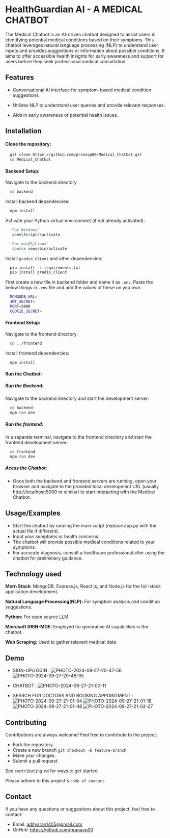 
# HealthGuardian AI - A MEDICAL CHATBOT

The Medical Chatbot is an AI-driven chatbot designed to assist users in identifying potential medical conditions based on their symptoms. This chatbot leverages natural language processing (NLP) to understand user inputs and provides suggestions or information about possible conditions. It aims to offer accessible health insights for early awareness and support for users before they seek professional medical consultation.

## Features

- Conversational AI interface for symptom-based medical condition suggestions.

- Utilizes NLP to understand user queries and provide relevant responses.
- Aids in early awareness of potential health issues.



## Installation

#### Clone the repository:
```bash
  git clone https://github.com/pranavp00/Medical_Chatbot.git
  cd Medical_Chatbot

```
#### Backend Setup:
Navigate to the backend directory
```bash
  cd backend

```
Install backend dependencies:
```bash
  npm install

```

Activate your Python virtual environment (if not already activated):
```bash
  'For Windows'
   venv\Scripts\activate

  'For macOS/Linux'
   source venv/bin/activate


```
Install `gradio_client` and other dependencies:
```bash
  pip install -r requirements.txt
  pip install gradio_client

```
First create a new file in backend folder and name it as `.env`, Paste the below things in `.env` file and add the values of these on you own.
```bash
  MONGODB_URL=
  JWT_SECRET=
  PORT=5000
  COOKIE_SECRET=

```
#### Frontend Setup:
Navigate to the frontend directory:
```bash
  cd ../frontend

```
Install frontend dependencies:
```bash
  npm install

```

#### Run the Chatbot:
##### Run the Backend:
Navigate to the backend directory and start the development server:
```bash
  cd backend
  npm run dev
```
##### Run the frontend:
In a separate terminal, navigate to the frontend directory and start the frontend development server:
```bash
  cd frontend
  npm run dev

```
##### Acess the Chatbot:
- Once both the backend and frontend servers are running, open your browser and navigate to the provided local development URL (usually http://localhost:5000 or similar) to start interacting with the Medical Chatbot.

## Usage/Examples


- Start the chatbot by running the main script (replace app.py with the actual file if different).
- Input your symptoms or health concerns.
- The chatbot will provide possible medical conditions related to your symptoms.
- For accurate diagnosis, consult a healthcare professional after using the chatbot for preliminary guidance.
## Technology used

**Mern Stack:** MongoDB, Express.js, React.js, and Node.js for the full-stack application development.

**Natural Language Processing(NLP):** For symptom analysis and condition suggestions.

**Python:** For open source LLM

**Microsoft GRIN-MOE:**  Employed for generative AI capabilities in the chatbot.

**Web Scraping:** Used to gather relevant medical data 

## Demo

- SIGN-UP/LOGIN :
  ![PHOTO-2024-09-27-20-47-56](https://github.com/user-attachments/assets/ded06632-0a6a-41f0-816b-36818181033c)
![PHOTO-2024-09-27-20-48-35](https://github.com/user-attachments/assets/5b6dc8dc-f35c-4b88-8dee-f28653843d2e)

- CHATBOT :
  ![PHOTO-2024-09-27-21-00-11](https://github.com/user-attachments/assets/7eea68a4-d826-460a-bc12-536d639478be)


- SEARCH FOR DOCTORS AND BOOKING APPOINTMENT :
  ![PHOTO-2024-09-27-21-01-04](https://github.com/user-attachments/assets/975554b0-e635-4aba-a434-5efece552f46)
![PHOTO-2024-09-27-21-01-18](https://github.com/user-attachments/assets/c3a04409-2109-4f1f-9cc2-76b8196d4d14)
![PHOTO-2024-09-27-21-01-48](https://github.com/user-attachments/assets/8789e39e-ba93-4d52-b479-a70406f12813)
![PHOTO-2024-09-27-21-02-27](https://github.com/user-attachments/assets/71fbe6e6-b215-4f89-b749-3754c08a540b)

  







## Contributing

Contributions are always welcome!
Feel free to contribute to the project:

- Fork the repository.
- Create a new branch `git checkout -b feature-branch`
- Make your changes.
- Submit a pull request.

See `contributing.md` for ways to get started.

Please adhere to this project's `code of conduct`.


## Contact
If you have any questions or suggestions about this project, feel free to contact:

- Email: adityaran1405@gmail.com
- GitHub: https://github.com/pranavp00
